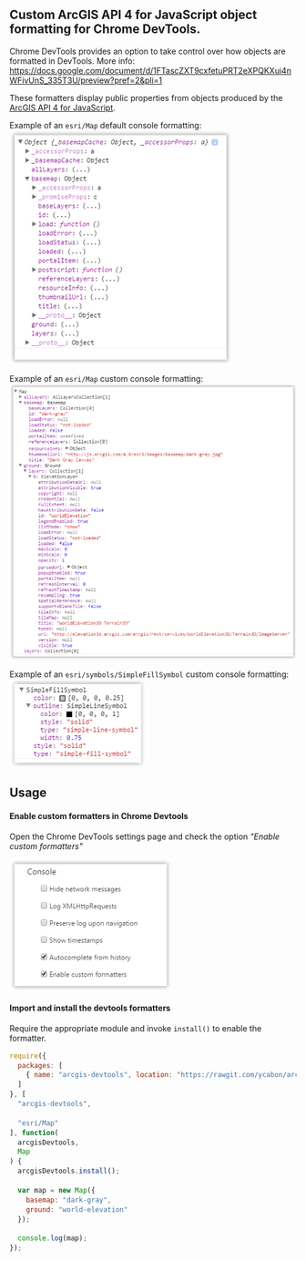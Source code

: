 Custom ArcGIS API 4 for JavaScript object formatting for Chrome DevTools.
---

Chrome DevTools provides an option to take control over how objects are formatted in DevTools.
More info: https://docs.google.com/document/d/1FTascZXT9cxfetuPRT2eXPQKXui4nWFivUnS_335T3U/preview?pref=2&pli=1

These formatters display public properties from objects produced by the [ArcGIS API 4 for JavaScript](https://js.arcgis.com).

Example of an `esri/Map` default console formatting:  
![esri/Map default console formatting](docs/regular-output.png)

Example of an `esri/Map` custom console formatting:  
![esri/Map custom console formatting](docs/formatted-output.png)

Example of an `esri/symbols/SimpleFillSymbol` custom console formatting:  
![esri/symbols/SimpleFillSymbol custom console formatting](docs/formatted-simple-fill-symbol.png)


Usage
---

#### Enable custom formatters in Chrome Devtools

Open the Chrome DevTools settings page and check the option _"Enable custom formatters"_

![DevTools settings](docs/devtools-settings.png)


#### Import and install the devtools formatters

Require the appropriate module and invoke `install()` to enable the formatter.

```js
require({
  packages: [
    { name: "arcgis-devtools", location: "https://rawgit.com/ycabon/arcgis-js-api-devtools/master/dist" }
  ]
}, [
  "arcgis-devtools",

  "esri/Map"
], function(
  arcgisDevtools,
  Map
) {
  arcgisDevtools.install();

  var map = new Map({
    basemap: "dark-gray",
    ground: "world-elevation"
  });

  console.log(map);
});
```
